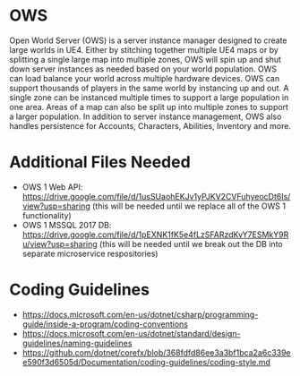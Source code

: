 # OWS
Open World Server (OWS) is a server instance manager designed to create large worlds in UE4. Either by stitching together multiple UE4 maps or by splitting a single large map into multiple zones, OWS will spin up and shut down server instances as needed based on your world population. OWS can load balance your world across multiple hardware devices. OWS can support thousands of players in the same world by instancing up and out. A single zone can be instanced multiple times to support a large population in one area. Areas of a map can also be split up into multiple zones to support a larger population. In addition to server instance management, OWS also handles persistence for Accounts, Characters, Abilities, Inventory and more.

# Additional Files Needed
- OWS 1 Web API: https://drive.google.com/file/d/1usSUaohEKJv1yPJKV2CVFuhyeocDt6Is/view?usp=sharing  (this will be needed until we replace all of the OWS 1 functionality)
- OWS 1 MSSQL 2017 DB: https://drive.google.com/file/d/1pEXNK1fK5e4fLzSFARzdKvY7ESMkY9Ru/view?usp=sharing (this will be needed until we break out the DB into separate microservice respositories)

# Coding Guidelines
- https://docs.microsoft.com/en-us/dotnet/csharp/programming-guide/inside-a-program/coding-conventions
- https://docs.microsoft.com/en-us/dotnet/standard/design-guidelines/naming-guidelines
- https://github.com/dotnet/corefx/blob/368fdfd86ee3a3bf1bca2a6c339ee590f3d6505d/Documentation/coding-guidelines/coding-style.md
